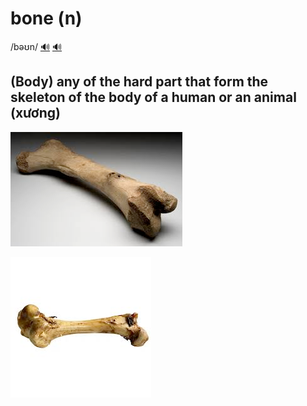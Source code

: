 # bone (n)

/bəʊn/ [🔊](https://www.oxfordlearnersdictionaries.com/media/english/uk_pron/b/bon/bone_/bone__gb_2.mp3) [🔊](https://www.oxfordlearnersdictionaries.com/media/english/us_pron/b/bon/bone_/bone__us_1.mp3)

## (Body) any of the hard part that form the skeleton of the body of a human or an animal (xương)

![bone-1](bone-1.png)

![bone-2](bone-2.png)